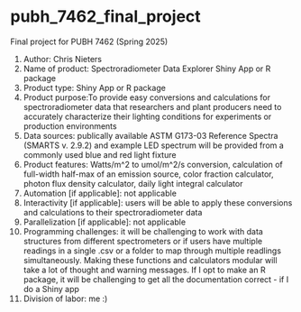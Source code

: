 # pubh_7462_final_project
Final project for PUBH 7462 (Spring 2025)

1) Author: Chris Nieters
2) Name of product: Spectroradiometer Data Explorer Shiny App or R package
3) Product type: Shiny App or R package
4) Product purpose:To provide easy conversions and calculations for spectroradiometer data that researchers and plant producers need to accurately characterize their lighting conditions for experiments or production environments
5) Data sources: publically available ASTM G173-03 Reference Spectra (SMARTS v. 2.9.2) and example LED spectrum will be provided from a commonly used blue and red light fixture
6) Product features: Watts/m^2 to umol/m^2/s conversion, calculation of full-width half-max of an emission source, color fraction calculator, photon flux density calculator, daily light integral calculator
7) Automation [if applicable]: not applicable
8) Interactivity [if applicable]: users will be able to apply these conversions and calculations to their spectroradiometer data
9) Parallelization [if applicable]: not applicable
10) Programming challenges: it will be challenging to work with data structures from different spectrometers or if users have multiple readings in a single .csv or a folder to map through multiple readlings simultaneously. Making these functions and calculators modular will take a lot of thought and warning messages. If I opt to make an R package, it will be challenging to get all the documentation correct - if I do a Shiny app
11) Division of labor: me :)